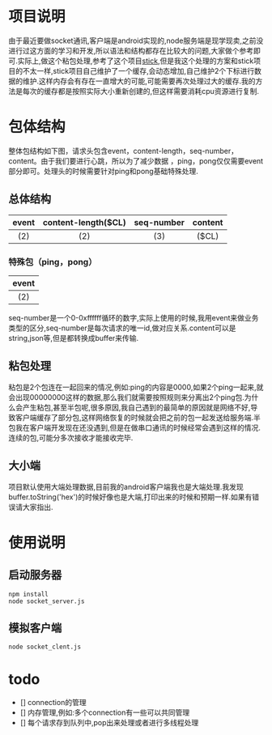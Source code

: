 # 项目说明
由于最近要做socket通讯,客户端是android实现的,node服务端是现学现卖,之前没进行过这方面的学习和开发,所以语法和结构都存在比较大的问题,大家做个参考即可.实际上,做这个粘包处理,参考了这个项目[stick](https://github.com/lvgithub/stick),但是我这个处理的方案和stick项目的不太一样,stick项目自己维护了一个缓存,会动态增加,自己维护2个下标进行数据的维护.这样内存会有存在一直增大的可能,可能需要再次处理过大的缓存.我的方法是每次的缓存都是按照实际大小重新创建的,但这样需要消耗cpu资源进行复制.
# 包体结构
整体包结构如下图，请求头包含event，content-length，seq-number，content。由于我们要进行心跳，所以为了减少数据 ，ping，pong仅仅需要event部分即可。处理头的时候需要针对ping和pong基础特殊处理.
## 总体结构
| event   | content-length($CL)   | seq-number        |       content       |
|:-------:|:---------------------:|:-----------------:|:-------------------:|
| <num>(2)|   <num>(2)            | <num>(3)          | <buffer>($CL)       |

### 特殊包（ping，pong）

| event   |
|:-------:|
| <num>(2)|

seq-number是一个0-0xffffff循环的数字,实际上使用的时候,我用event来做业务类型的区分,seq-number是每次请求的唯一id,做对应关系.content可以是string,json等,但是都转换成buffer来传输.
## 粘包处理
粘包是2个包连在一起回来的情况,例如:ping的内容是0000,如果2个ping一起来,就会出现00000000这样的数据,那么我们就需要按照规则来分离出2个ping包.为什么会产生粘包,甚至半包呢,很多原因,我自己遇到的最简单的原因就是网络不好,导致客户端缓存了部分包,这样网络恢复的时候就会把之前的包一起发送给服务端.半包我在客户端开发现在还没遇到,但是在做串口通讯的时候经常会遇到这样的情况.连续的包,可能分多次接收才能接收完毕.

## 大小端
项目默认使用大端处理数据,目前我的android客户端我也是大端处理.我发现buffer.toString('hex')的时候好像也是大端,打印出来的时候和预期一样.如果有错误请大家指出.
# 使用说明

## 启动服务器 
```
npm install
node socket_server.js
```

## 模拟客户端
```
node socket_clent.js
```

# todo  
 - [] connection的管理
 - [] 内存管理,例如:多个connection有一些可以共同管理
 - [] 每个请求存到队列中,pop出来处理或者进行多线程处理